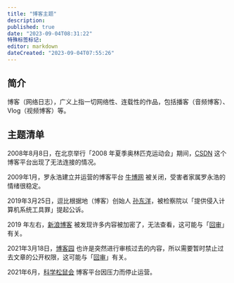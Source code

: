 ```yaml
---
title: "博客主题"
description: 
published: true
date: "2023-09-04T08:31:22"
特殊标签标记: 
editor: markdown
dateCreated: "2023-09-04T07:55:26"
---
```


## 简介

博客（网络日志），广义上指一切网络性、连载性的作品，包括播客（音频博客）、Vlog（视频博客）等。

## 主题清单

2008年8月8日，在北京举行「2008 年夏季奥林匹克运动会」期间，[CSDN](/website/CSDN.md) 这个博客平台出现了无法连接的情况。

2009年1月，罗永浩建立并运营的博客平台 [牛博网](/website/牛博网.md) 被关闭，受害者家属罗永浩的情绪很稳定。

2019年3月25日，逗比根据地（博客）创始人 [孙东洋](/people/孙东洋.md)，被检察院以「提供侵入计算机系统工具罪」提起公诉。

2019 年左右，[新浪博客](/company/新浪/新浪博客.md) 被发现许多内容被加密了，无法查看，这可能与「[回审](/censorship/回审.md)」有关。

2021年3月18日，[博客园](/website/博客园.md) 也许是突然进行审核过去的内容，所以需要暂时禁止过去文章的公开权限，这可能与「[回审](/censorship/回审.md)」有关。

2021年6月，[科学松鼠会](/people/科学松鼠会.md) 博客平台因压力而停止运营。
